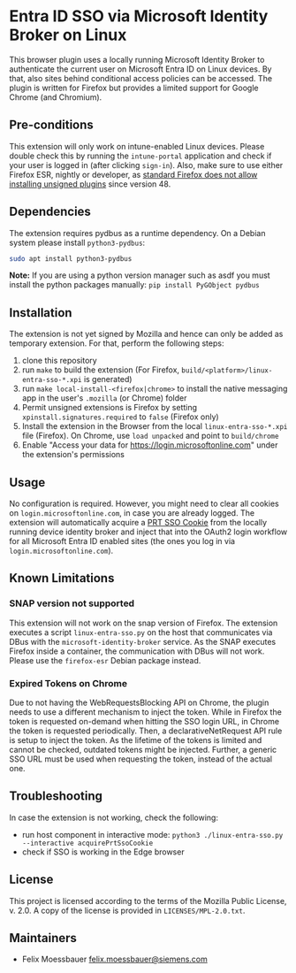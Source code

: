 <!--
SPDX-FileCopyrightText: Copyright 2024 Siemens AG
SPDX-License-Identifier: MPL-2.0
-->

# Entra ID SSO via Microsoft Identity Broker on Linux

This browser plugin uses a locally running Microsoft Identity Broker to authenticate the current user on Microsoft Entra ID on Linux devices.
By that, also sites behind conditional access policies can be accessed.
The plugin is written for Firefox but provides a limited support for Google Chrome (and Chromium).

## Pre-conditions

This extension will only work on intune-enabled Linux devices. Please double
check this by running the `intune-portal` application and check if your user
is logged in (after clicking `sign-in`).
Also, make sure to use either Firefox ESR, nightly or developer, as [standard Firefox does not allow installing unsigned plugins](https://support.mozilla.org/en-US/kb/add-on-signing-in-firefox#w_what-are-my-options-if-i-want-to-use-an-unsigned-add-on-advanced-users) since version 48.

## Dependencies

The extension requires pydbus as a runtime dependency. On a Debian system please install `python3-pydbus`:

```bash
sudo apt install python3-pydbus
```

**Note:** If you are using a python version manager such as asdf you must install the python packages manually: `pip install PyGObject pydbus`

## Installation

The extension is not yet signed by Mozilla and hence can only be added
as temporary extension. For that, perform the following steps:

1. clone this repository
2. run `make` to build the extension (For Firefox, `build/<platform>/linux-entra-sso-*.xpi` is generated)
3. run `make local-install-<firefox|chrome>` to install the native messaging app in the user's `.mozilla` (or Chrome) folder
4. Permit unsigned extensions is Firefox by setting `xpinstall.signatures.required` to `false` (Firefox only)
5. Install the extension in the Browser from the local `linux-entra-sso-*.xpi` file (Firefox). On Chrome, use `load unpacked` and point to `build/chrome`
6. Enable "Access your data for https://login.microsoftonline.com" under the extension's permissions

## Usage

No configuration is required. However, you might need to clear all cookies on
`login.microsoftonline.com`, in case you are already logged. The extension
will automatically acquire a [PRT SSO Cookie](https://learn.microsoft.com/en-us/openspecs/windows_protocols/ms-oapxbc/105e4d17-defd-4637-a520-173db2393a4b)
from the locally running device identity broker and inject that into the OAuth2 login workflow for all Microsoft Entra ID enabled sites
(the ones you log in via `login.microsoftonline.com`).

## Known Limitations

### SNAP version not supported

This extension will not work on the snap version of Firefox.
The extension executes a script `linux-entra-sso.py` on the host that communicates via DBus with the `microsoft-identity-broker` service.
As the SNAP executes Firefox inside a container, the communication with DBus will not work. Please use the `firefox-esr` Debian package instead.

### Expired Tokens on Chrome

Due to not having the WebRequestsBlocking API on Chrome, the plugin needs to use a different mechanism to inject the token.
While in Firefox the token is requested on-demand when hitting the SSO login URL, in Chrome the token is requested periodically.
Then, a declarativeNetRequest API rule is setup to inject the token. As the lifetime of the tokens is limited and cannot be checked,
outdated tokens might be injected. Further, a generic SSO URL must be used when requesting the token, instead of the actual one.

## Troubleshooting

In case the extension is not working, check the following:

- run host component in interactive mode: `python3 ./linux-entra-sso.py --interactive acquirePrtSsoCookie`
- check if SSO is working in the Edge browser

## License

This project is licensed according to the terms of the Mozilla Public
License, v. 2.0. A copy of the license is provided in `LICENSES/MPL-2.0.txt`.

## Maintainers

- Felix Moessbauer <felix.moessbauer@siemens.com>

